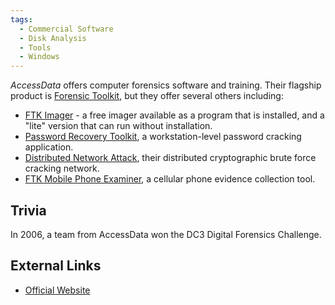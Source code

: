 ```yaml
---
tags:
  - Commercial Software
  - Disk Analysis
  - Tools
  - Windows
---
```

*AccessData* offers computer forensics software and training. Their
flagship product is [Forensic Toolkit](forensic_toolkit.md), but
they offer several others including:

- [FTK Imager](ftk_imager.md) - a free imager available as a
  program that is installed, and a "lite" version that can run without
  installation.
- [Password Recovery Toolkit](prtk.md), a workstation-level
  password cracking application.
- [Distributed Network Attack](dna.md), their distributed
  cryptographic brute force cracking network.
- [FTK Mobile Phone Examiner](ftk_mobile_phone_examiner.md), a
  cellular phone evidence collection tool.

## Trivia

In 2006, a team from AccessData won the DC3 Digital Forensics Challenge.

## External Links

* [Official Website](http://www.accessdata.com/)
